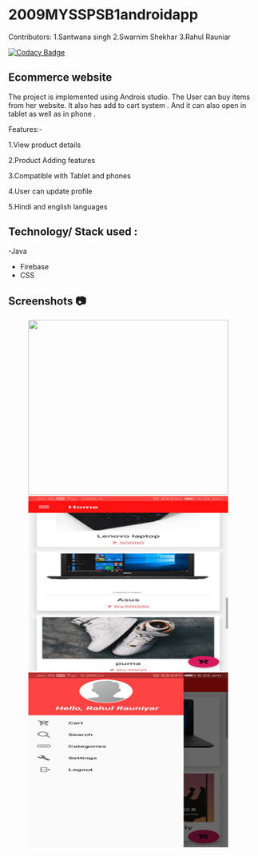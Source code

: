 # 2009MYSSPSB1androidapp

Contributors:
1.Santwana singh
2.Swarnim Shekhar
3.Rahul Rauniar



[![Codacy Badge](https://app.codacy.com/project/badge/Grade/3e93da1f0faf4e4d9c0488c14d19e838)](https://www.codacy.com/gh/99002451/2009MYSSPSB1androidapp/dashboard?utm_source=github.com&amp;utm_medium=referral&amp;utm_content=99002451/2009MYSSPSB1androidapp&amp;utm_campaign=Badge_Grade)



## Ecommerce website
The project is implemented using Androis studio. The User can buy items from her website. It also has add to cart system . And it can also open in tablet as well as in phone . 

Features:-

1.View product details


2.Product Adding features


3.Compatible with Tablet and phones


4.User can update profile


5.Hindi and english languages

## Technology/ Stack used :
-Java
- Firebase
- CSS

## Screenshots :camera:
<p><img src="/projectscreenshots/image2.png" width="400" height="350" hspace=40>
  <img src="/projectscreenshots/image3.png" width="400" height="350" hspace=40>
  <img src="/projectscreenshots/image4.png" width="400" height="350" hspace=40>
</p>






